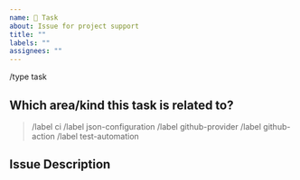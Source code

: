 ```yaml
---
name: 🔧 Task
about: Issue for project support
title: ""
labels: ""
assignees: ""
---
```


/type task

## Which area/kind this task is related to?

<!--
    Uncomment appropriate `/label` lines, and delete the rest.
    For example, `> /label json-configuration` would simply become: `/label json-configuration`
-->

> /label ci
> /label json-configuration
> /label github-provider
> /label github-action
> /label test-automation

## Issue Description

<!--
    A clear and concise description of what the task is.
-->
